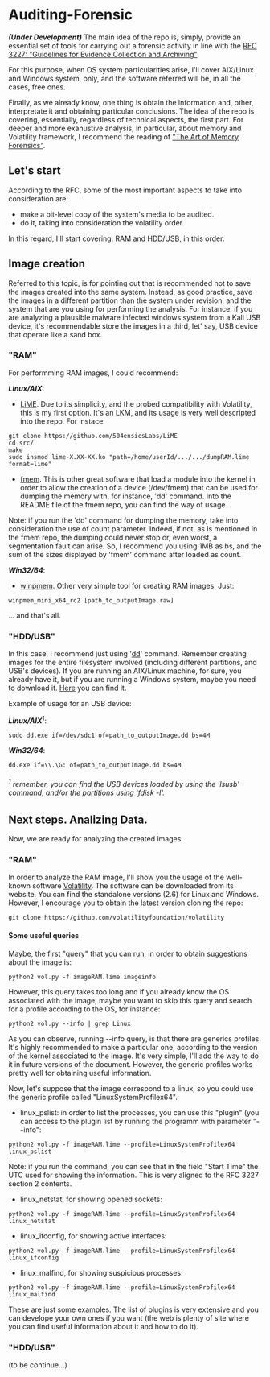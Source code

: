 # Auditing-Forensic

***(Under Development)*** The main idea of the repo is, simply, provide an essential set of tools for carrying out a forensic activity in line with the [RFC 3227: "Guidelines for Evidence Collection and Archiving"](https://datatracker.ietf.org/doc/html/rfc3227) 

For this purpose, when OS system particularities arise, I'll cover AIX/Linux and Windows system, only, and the software referred will be, in all the cases, free ones.

Finally, as we already know, one thing is obtain the information and, other, interpretate it and obtaining particular conclusions. The idea of the repo is covering, essentially, regardless of technical aspects, the first part. For deeper and more exahustive analysis, in particular, about memory and Volatility framework, I recommend the reading of ["The Art of Memory Forensics"](https://repo.zenk-security.com/Forensic/The%20Art%20of%20Memory%20Forensics%20-%20Detecting%20Malware%20and%20Threats%20in%20Windows,%20Linux,%20and%20Mac%20Memory%20(2014).pdf).

## Let's start

According to the RFC, some of the most important aspects to take into consideration are: 
- make a bit-level copy of the system's media to be audited.
- do it, taking into consideration the volatility order.

In this regard, I'll start covering: RAM and HDD/USB, in this order.

## Image creation

Referred to this topic, is for pointing out that is recommended not to save the images created into the same system. Instead, as good practice, save the images in a different partition than the system under revision, and the system that are you using for performing the analysis. For instance: if you are analyzing a plausible malware infected windows system from a Kali USB device, it's recommendable store the images in a third, let' say, USB device that operate like a sand box.

### "RAM"

For performming RAM images, I could recommend:

***Linux/AIX***: 
  - [LiME](https://github.com/504ensicsLabs/LiME). Due to its simplicity, and the probed compatibility with Volatility, this is my first option. It's an LKM, and its usage is very well descripted into the repo. For instace:
```
git clone https://github.com/504ensicsLabs/LiME
cd src/
make
sudo insmod lime-X.XX-XX.ko "path=/home/userId/.../.../dumpRAM.lime format=lime"
```
  - [fmem](https://github.com/NateBrune/fmem). This is other great software that load a module into the kernel in order to allow the creation of a device (/dev/fmem) that can be used for dumping the memory with, for instance, 'dd' command. Into the README file of the fmem repo, you can find the way of usage.

Note: if you run the 'dd' command for dumping the memory, take into consideration the use of count parameter. Indeed, if not, as is mentioned in the fmem repo, the dumping could never stop or, even worst, a segmentation fault can arise. So, I recommend you using 1MB as bs, and the sum of the sizes displayed by 'fmem' command after loaded as count. 

***Win32/64***:
  - [winpmem](https://github.com/Velocidex/WinPmem). Other very simple tool for creating RAM images. Just:
```
winpmem_mini_x64_rc2 [path_to_outputImage.raw]
```
... and that's all.

### "HDD/USB"
In this case, I recommend just using '[dd](https://man7.org/linux/man-pages/man1/dd.1.html)' command. Remember creating images for the entire filesystem involved (including different partitions, and USB's devices). If you are running an AIX/Linux machine, for sure, you already have it, but if you are running a Windows system, maybe you need to download it. [Here](http://www.chrysocome.net/downloads/dd-0.5.zip) you can find it. 

Example of usage for an USB device:

***Linux/AIX***<sup>1</sup>:
```
sudo dd.exe if=/dev/sdc1 of=path_to_outputImage.dd bs=4M
```
***Win32/64***:
```
dd.exe if=\\.\G: of=path_to_outputImage.dd bs=4M
```
###### <sup>1</sup> remember, you can find the USB devices loaded by using the 'lsusb' command, and/or the partitions using 'fdisk -l'.

## Next steps. Analizing Data.

Now, we are ready for analyzing the created images. 

### "RAM"

In order to analyze the RAM image, I'll show you the usage of the well-known software [Volatility](https://www.volatilityfoundation.org/). The software can be downloaded from its website. You can find the standalone versions (2.6) for Linux and Windows. However, I encourage you to obtain the latest version cloning the repo:
```
git clone https://github.com/volatilityfoundation/volatility
```
#### Some useful queries
Maybe, the first "query" that you can run, in order to obtain suggestions about the image is:
```
python2 vol.py -f imageRAM.lime imageinfo
```
However, this query takes too long and if you already know the OS associated with the image, maybe you want to skip this query and search for a profile according to the OS, for instance:
```
python2 vol.py --info | grep Linux
```
As you can observe, running --info query, is that there are generics profiles. It's highly recommended to make a particular one, according to the version of the kernel associated to the image. It's very simple, I'll add the way to do it in future versions of the document. However, the generic profiles works pretty well for obtaining useful information.

Now, let's suppose that the image correspond to a linux, so you could use the generic profile called "LinuxSystemProfilex64".

  - linux_pslist: in order to list the processes, you can use this "plugin" (you can access to the plugin list by running the programm with parameter "--info":
```
python2 vol.py -f imageRAM.lime --profile=LinuxSystemProfilex64 linux_pslist
```
Note: if you run the command, you can see that in the field "Start Time" the UTC used for showing the information. This is very aligned to the RFC 3227 section 2 contents.
  - linux_netstat, for showing opened sockets:
```
python2 vol.py -f imageRAM.lime --profile=LinuxSystemProfilex64 linux_netstat
```
  - linux_ifconfig, for showing active interfaces:
```
python2 vol.py -f imageRAM.lime --profile=LinuxSystemProfilex64 linux_ifconfig
```
  - linux_malfind, for showing suspicious processes:
```
python2 vol.py -f imageRAM.lime --profile=LinuxSystemProfilex64 linux_malfind
```
These are just some examples. The list of plugins is very extensive and you can develope your own ones if you want (the web is plenty of site where you can find useful information about it and how to do it).

### "HDD/USB"
(to be continue...)
